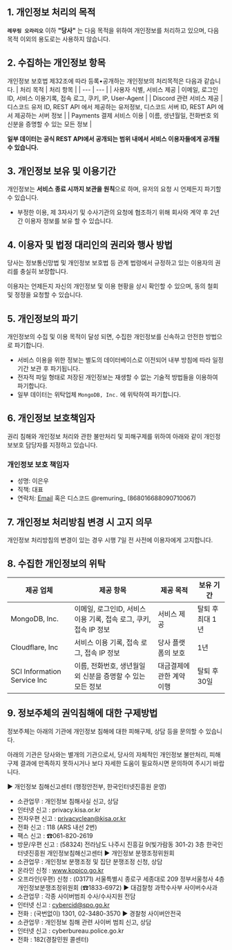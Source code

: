 ## 1. 개인정보 처리의 목적

**`레무링 오라리오`** 이하 **"당사"** 는 다음 목적을 위하여 개인정보를 처리하고 있으며, 다음 목적 이외의 용도로는 사용하지 않습니다.

## 2. 수집하는 개인정보 항목

개인정보 보호법 제32조에 따라 등록•공개하는 개인정보의 처리목적은 다음과 같습니다.
| 처리 목적 | 처리 항목 |
| --- | --- |
| 사용자 식별, 서비스 제공 | 이메일, 로그인 ID, 서비스 이용기록, 접속 로그, 쿠키, IP, User-Agent |
| Discord 관련 서비스 제공 | 디스코드 유저 ID, REST API 에서 제공하는 유저정보, 디스코드 서버 ID, REST API 에서 제공하는 서버 정보 |
| Payments 결제 서비스 이용 | 이름, 생년월일, 전화번호 외 신분을 증명할 수 있는 모든 정보 |

**일부 데이터는 공식 REST API에서 공개되는 범위 내에서 서비스 이용자들에게 공개될 수 있습니다.**

## 3. 개인정보 보유 및 이용기간

개인정보는 **서비스 종료 시까지 보관을 원칙**으로 하며, 유저의 요청 시 언제든지 파기할 수 있습니다.
- 부정한 이용, 제 3자사기 및 수사기관의 요청에 협조하기 위해 회사와 계약 후 2년간 이용자 정보를 보유 할 수 있습니다. 

## 4. 이용자 및 법정 대리인의 권리와 행사 방법

당사는 정보통신망법 및 개인정보 보호법 등 관계 법령에서 규정하고 있는 이용자의 권리를 충실히 보장합니다.

이용자는 언제든지 자신의 개인정보 및 이용 현황을 상시 확인할 수 있으며, 동의 철회 및 정정을 요청할 수 있습니다.

## 5. 개인정보의 파기

개인정보의 수집 및 이용 목적이 달성 되면, 수집한 개인정보를 신속하고 안전한 방법으로 파기합니다.

* 서비스 이용을 위한 정보는 별도의 데이터베이스로 이전되어 내부 방침에 따라 일정기간 보관 후 파기됩니다.
* 전자적 파일 형태로 저장된 개인정보는 재생할 수 없는 기술적 방법들을 이용하여 파기합니다.
* 일부 데이터는 위탁업체 `MongoDB, Inc.` 에 위탁하여 파기합니다.

## 6. 개인정보 보호책임자

권리 침해와 개인정보 처리와 관한 불만처리 및 피해구제를 위하여 아래와 같이 개인정보보호 담당자를 지정하고 있습니다.

### 개인정보 보호 책임자

- 성명: 이은우
- 직책: 대표
- 연락처: [Email](support@remuring.xyz) 혹은 디스코드 @remuring_ (868016688090710067)

## 7. 개인정보 처리방침 변경 시 고지 의무

개인정보 처리방침의 변경이 있는 경우 시행 7일 전 사전에 이용자에게 고지합니다.

## 8. 수집한 개인정보의 위탁

| 제공 업체 | 제공 항목 | 제공 목적 | 보유 기간 |
| --- | --- | --- | --- |
| MongoDB, Inc. | 이메일, 로그인ID, 서비스 이용 기록, 접속 로그, 쿠키, 접속 IP 정보 | 서비스 제공 | 탈퇴 후 최대 1년 |
| Cloudflare, Inc | 서비스 이용 기록, 접속 로그, 접속 IP 정보 | 당사 플랫폼의 보호 | 1년 |
| SCI Information Service Inc | 이름, 전화번호, 생년월일 외 신분을 증명할 수 있는 모든 정보 | 대금결제에 관한 계약 이행 | 탈퇴 후 30일 |

## 9. 정보주체의 권익침해에 대한 구제방법

정보주체는 아래의 기관에 개인정보 침해에 대한 피해구제, 상담 등을 문의할 수 있습니다.

아래의 기관은 당사와는 별개의 기관으로서, 당사의 자체적인 개인정보 불만처리, 피해 구제 결과에 만족하지 못하시거나 보다 자세한 도움이 필요하시면 문의하여 주시기 바랍니다.

▶ 개인정보 침해신고센터 (행정안전부, 한국인터넷진흥원 운영)

- 소관업무 : 개인정보 침해사실 신고, 상담
- 인터넷 신고 : privacy.kisa.or.kr
- 전자우편 신고 : privacyclean@kisa.or.kr
- 전화 신고 : 118 (ARS 내선 2번)
- 팩스 신고 : ☎061-820-2619
- 방문/우편 신고 : (58324) 전라남도 나주시 진흥길 9(빛가람동 301-2) 3층 한국인터넷진흥원 개인정보침해신고센터
  ▶ 개인정보 분쟁조정위원회
- 소관업무 : 개인정보 분쟁조정 및 집단 분쟁조정 신청, 상담
- 온라인 신청 : www.kopico.go.kr
- 오프라인(우편) 신청 : (03171) 서울특별시 종로구 세종대로 209 정부서울청사 4층 개인정보분쟁조정위원회 (☎1833-6972)
  ▶ 대검찰청 과학수사부 사이버수사과
- 소관업무 : 각종 사이버범죄 수사/수사지원 전담
- 인터넷 신고 : cybercid@spo.go.kr
- 전화 : (국번없이) 1301, 02-3480-3570
  ▶ 경찰청 사이버안전국
- 소관업무 : 개인정보 침해 관련 사이버 범죄 신고, 상담
- 인터넷 신고 : cyberbureau.police.go.kr
- 전화 : 182(경찰민원 콜센터)
